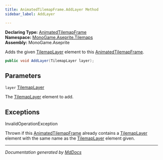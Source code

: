 ```yaml
---
title: AnimatedTilemapFrame.AddLayer Method
sidebar_label: AddLayer

---
```


**Declaring Type:** [AnimatedTilemapFrame](../)  
**Namespace:** [MonoGame.Aseprite.Tilemaps](../../)  
**Assembly:** MonoGame.Aseprite

Adds the given [TilemapLayer](../../TilemapLayer/) element to this [AnimatedTilemapFrame](../).

```csharp
public void AddLayer(TilemapLayer layer);
```

## Parameters

`layer`  [TilemapLayer](../../TilemapLayer/)

The [TilemapLayer](../../TilemapLayer/) element to add.

## Exceptions

InvalidOperationException

Thrown if this [AnimatedTilemapFrame](../) already contains a [TilemapLayer](../../TilemapLayer/) element with the same name as the [TilemapLayer](../../TilemapLayer/) element given.

___

*Documentation generated by [MdDocs](https://github.com/ap0llo/mddocs)*
